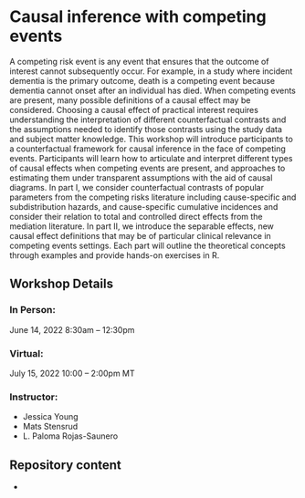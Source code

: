 # Causal inference with competing events

A competing risk event is any event that ensures that the outcome of interest cannot subsequently occur. For example, in a study where incident dementia is the primary outcome, death is a competing event because dementia cannot onset after an individual has died. When competing events are present, many possible definitions of a causal effect may be considered. Choosing a causal effect of practical interest requires understanding the interpretation of different counterfactual contrasts and the assumptions needed to identify those contrasts using the study data and subject matter knowledge. This workshop will introduce participants to a counterfactual framework for causal inference in the face of competing events. Participants will learn how to articulate and interpret different types of causal effects when competing events are present, and approaches to estimating them under transparent assumptions with the aid of causal diagrams. In part I, we consider counterfactual contrasts of popular parameters from the competing risks literature including cause-specific and subdistribution hazards, and cause-specific cumulative incidences and consider their relation to total and controlled direct effects from the mediation literature. In part II, we introduce the separable effects, new causal effect definitions that may be of particular clinical relevance in competing events settings. Each part will outline the theoretical concepts through examples and provide hands-on exercises in R.

## Workshop Details

### In Person:
June 14, 2022
8:30am – 12:30pm

### Virtual:
July 15, 2022
10:00 – 2:00pm MT

### Instructor:
- Jessica Young
- Mats Stensrud
- L. Paloma Rojas-Saunero

## Repository content

- 
